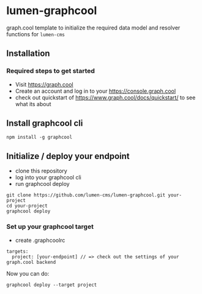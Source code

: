 # lumen-graphcool

graph.cool template to initialize the required data model and resolver functions for `lumen-cms`

## Installation

### Required steps to get started
* Visit https://graph.cool
* Create an account and log in to your https://console.graph.cool
* check out quickstart of https://www.graph.cool/docs/quickstart/ to see what its about

## Install graphcool cli
```
npm install -g graphcool
```

## Initialize / deploy your endpoint
* clone this repository
* log into your graphcool cli
* run graphcool deploy
```
git clone https://github.com/lumen-cms/lumen-graphcool.git your-project
cd your-project
graphcool deploy
```

### Set up your graphcool target
* create .graphcoolrc
```
targets:
  project: [your-endpoint] // => check out the settings of your graph.cool backend
```
Now you can do:
```
graphcool deploy --target project
```

